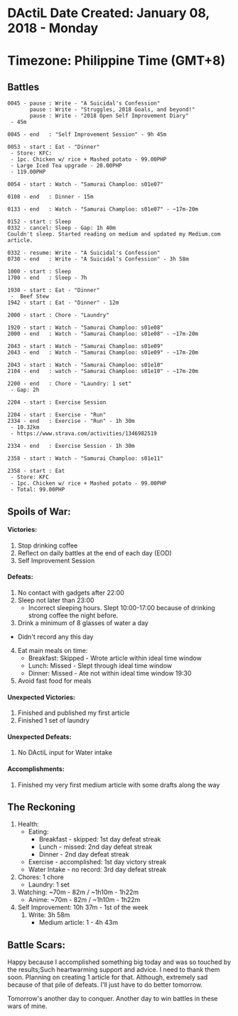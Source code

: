 # DActiL Date Created: January 08, 2018 - Monday
# Timezone: Philippine Time (GMT+8)

## Battles
```
0045 - pause : Write - "A Suicidal's Confession"
       pause : Write - "Struggles, 2018 Goals, and beyond!"
       pause : Write - "2018 Open Self Improvement Diary"
 - 45m

0045 - end   : "Self Improvement Session" - 9h 45m

0053 - start : Eat - "Dinner"
 - Store: KFC:
 - 1pc. Chicken w/ rice + Mashed potato - 99.00PHP
 - Large Iced Tea upgrade - 20.00PHP
 - 119.00PHP

0054 - start : Watch - "Samurai Champloo: s01e07"

0108 - end   : Dinner - 15m

0133 - end   : Watch - "Samurai Champloo: s01e07" - ~17m-20m

0152 - start : Sleep
0332 - cancel: Sleep - Gap: 1h 40m
Couldn't sleep. Started reading on medium and updated my Medium.com article.

0332 - resume: Write - "A Suicidal's Confession"
0730 - end   : Write - "A Suicidal's Confession" - 3h 58m

1000 - start : Sleep
1700 - end   : Sleep - 7h

1930 - start : Eat - "Dinner"
 -  Beef Stew
1942 - start : Eat - "Dinner" - 12m

2000 - start : Chore - "Laundry"

1920 - start : Watch - "Samurai Champloo: s01e08"
2000 - end   : Watch - "Samurai Champloo: s01e08" - ~17m-20m

2043 - start : Watch - "Samurai Champloo: s01e09"
2043 - end   : Watch - "Samurai Champloo: s01e09" - ~17m-20m

2043 - start : Watch - "Samurai Champloo: s01e10"
2104 - end   : watch - "Samurai Champloo: s01e10" - ~17m-20m

2200 - end   : Chore - "Laundry: 1 set" 
 - Gap: 2h

2204 - start : Exercise Session

2204 - start : Exercise - "Run"
2334 - end   : Exercise - "Run" - 1h 30m
 - 10.32km
 - https://www.strava.com/activities/1346982519

2334 - end   : Exercise Session - 1h 30m

2358 - start : Watch - "Samurai Champloo: s01e11"

2358 - start : Eat 
 - Store: KFC 
 - 1pc. Chicken w/ rice + Mashed potato - 99.00PHP
 - Total: 99.00PHP
```
## Spoils of War:

#### Victories:

1. Stop drinking coffee
2. Reflect on daily battles at the end of each day (EOD)
3. Self Improvement Session

#### Defeats:

1. No contact with gadgets after 22:00
2. Sleep not later than 23:00
    - Incorrect sleeping hours. Slept 10:00-17:00 because of drinking strong coffee the night before.
3. Drink a minimum of 8 glasses of water a day 
 - Didn't record any this day
4. Eat main meals on time:
    - Breakfast: Skipped - Wrote article within ideal time window
    - Lunch: Missed - Slept through ideal time window
    - Dinner: Missed - Ate not within ideal time window 19:30
5. Avoid fast food for meals


#### Unexpected Victories:

1. Finished and published my first article
2. Finished 1 set of laundry

#### Unexpected Defeats:

1. No DActiL input for Water intake

#### Accomplishments:

1. Finished my very first medium article with some drafts along the way

## The Reckoning

1. Health:
    - Eating:
        - Breakfast - skipped: 1st day defeat streak
        - Lunch - missed: 2nd day defeat streak
        - Dinner - 2nd day defeat streak
    - Exercise - accomplished: 1st day victory streak
    - Water Intake - no record: 3rd day defeat streak
2. Chores:  1 chore
    - Laundry: 1 set
3. Watching: ~70m - 82m / ~1h10m - 1h22m
    - Anime: ~70m - 82m / ~1h10m - 1h22m
4. Self Improvement: 10h 37m - 1st of the week
    1. Write: 3h 58m
        - Medium article: 1 - 4h 43m

## Battle Scars:
Happy because I accomplished something big today and was so touched by the results;Such heartwarming support and advice. I need to thank them soon. Planning on creating 1 article for that. Although, extremely sad because of that pile of defeats. I'll just have to do better tomorrow.

Tomorrow's another day to conquer. Another day to win battles in these wars of mine.